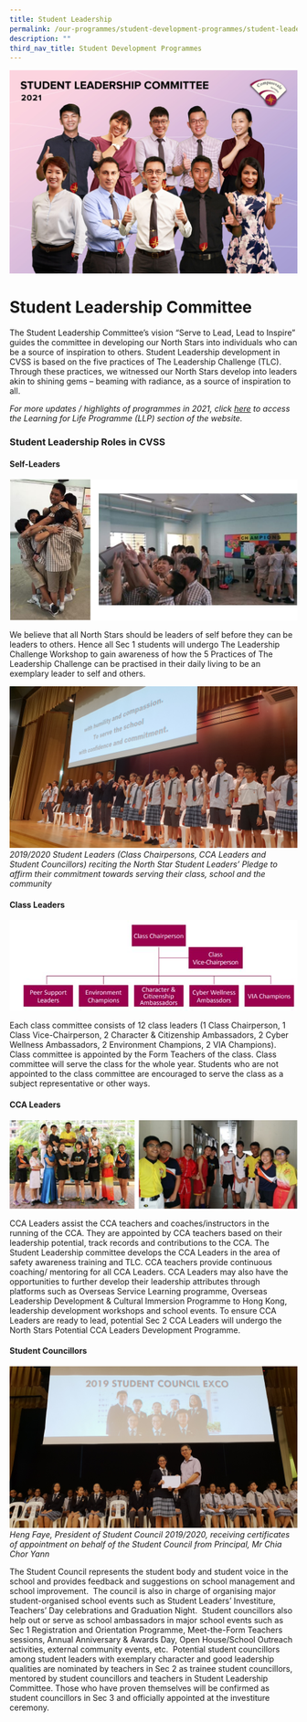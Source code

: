 ```yaml
---
title: Student Leadership
permalink: /our-programmes/student-development-programmes/student-leadership/
description: ""
third_nav_title: Student Development Programmes
---
```

![](/images/STUDENT%20LEADERSHIP.jpg)
# Student Leadership Committee

The Student Leadership Committee’s vision “Serve to Lead, Lead to Inspire” guides the committee in developing our North Stars into individuals who can be a source of inspiration to others. Student Leadership development in CVSS is based on the five practices of The Leadership Challenge (TLC). Through these practices, we witnessed our North Stars develop into leaders akin to shining gems – beaming with radiance, as a source of inspiration to all. 

_For more updates / highlights of programmes in 2021, click [here](/our-programmes/distinctive-programmes/learning-for-life-programme-llp) to access the Learning for Life Programme (LLP) section of the website._

### Student Leadership Roles in CVSS

#### Self-Leaders
![](/images/sld.jpg)

We believe that all North Stars should be leaders of self before they can be leaders to others. Hence all Sec 1 students will undergo The Leadership Challenge Workshop to gain awareness of how the 5 Practices of The Leadership Challenge can be practised in their daily living to be an exemplary leader to self and others.

![](/images/Our%202019_2020%20Student%20Leaders%20reciting%20the%20North%20Star%20Student%20Leaders%20Pledge.jpg)
*2019/2020 Student Leaders (Class Chairpersons, CCA Leaders and Student Councillors) reciting the North Star Student Leaders’ Pledge to affirm their commitment towards serving their class, school and the community*

#### Class Leaders
![](/images/class%20leaders%20template_2018.jpg)

Each class committee consists of 12 class leaders (1 Class Chairperson, 1 Class Vice-Chairperson, 2 Character & Citizenship Ambassadors, 2 Cyber Wellness Ambassadors, 2 Environment Champions, 2 VIA Champions). Class committee is appointed by the Form Teachers of the class. Class committee will serve the class for the whole year. Students who are not appointed to the class committee are encouraged to serve the class as a subject representative or other ways.

#### CCA Leaders
![](/images/sld2.jpg)

CCA Leaders assist the CCA teachers and coaches/instructors in the running of the CCA. They are appointed by CCA teachers based on their leadership potential, track records and contributions to the CCA. The Student Leadership committee develops the CCA Leaders in the area of safety awareness training and TLC. CCA teachers provide continuous coaching/ mentoring for all CCA Leaders. CCA Leaders may also have the opportunities to further develop their leadership attributes through platforms such as Overseas Service Learning programme, Overseas Leadership Development & Cultural Immersion Programme to Hong Kong, leadership development workshops and school events. To ensure CCA Leaders are ready to lead, potential Sec 2 CCA Leaders will undergo the North Stars Potential CCA Leaders Development Programme.

#### Student Councillors
![](/images/Heng%20Faye,%20President%20of%20Student%20Council%202019_2020%20receiving%20certificates%20of%20appointment.jpg)
*Heng Faye, President of Student Council 2019/2020, receiving certificates of appointment on behalf of the Student Council from Principal, Mr Chia Chor Yann*

The Student Council represents the student body and student voice in the school and provides feedback and suggestions on school management and school improvement.  The council is also in charge of organising major student-organised school events such as Student Leaders’ Investiture, Teachers’ Day celebrations and Graduation Night.  Student councillors also help out or serve as school ambassadors in major school events such as Sec 1 Registration and Orientation Programme, Meet-the-Form Teachers sessions, Annual Anniversary & Awards Day, Open House/School Outreach activities, external community events, etc.  Potential student councillors among student leaders with exemplary character and good leadership qualities are nominated by teachers in Sec 2 as trainee student councillors, mentored by student councillors and teachers in Student Leadership Committee. Those who have proven themselves will be confirmed as student councillors in Sec 3 and officially appointed at the investiture ceremony.